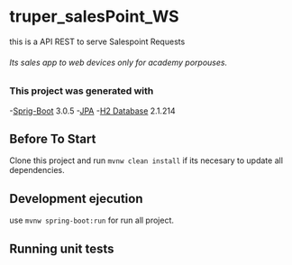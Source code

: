 # truper_salesPoint_WS
this is a API REST to serve Salespoint Requests

###### Its sales app to web devices only for academy porpouses.

### This project was generated with
-[Sprig-Boot](https://www.python.org/) 3.0.5
-[JPA](https://www.ibm.com/docs/es/was-liberty/nd?topic=overview-java-persistence-api-jpa)
-[H2 Database](https://www.h2database.com/html/main.html) 2.1.214

## Before To Start
Clone this project and run `mvnw clean install` if its necesary to update all dependencies. 


## Development ejecution

use `mvnw spring-boot:run` for run all project.

## Running unit tests
